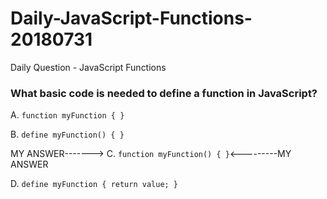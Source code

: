 # Daily-JavaScript-Functions-20180731
Daily Question - JavaScript Functions

### What basic code is needed to define a function in JavaScript?
A. ```function myFunction { }```

B. ```define myFunction() { }```

MY ANSWER-------> C. ```function myFunction() { }```<---------MY ANSWER

D. ```define myFunction { return value; }```
